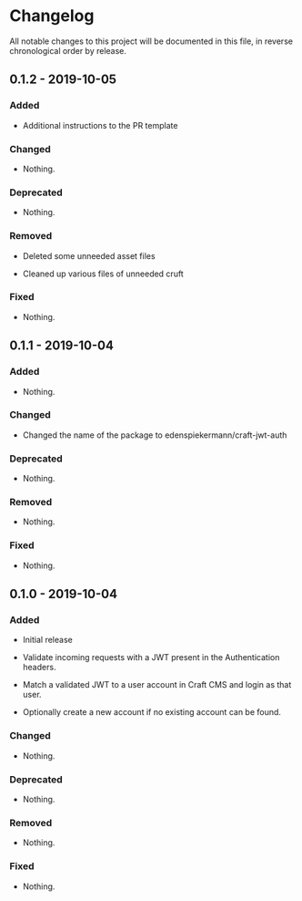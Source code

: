 # Changelog

All notable changes to this project will be documented in this file, in reverse chronological order by release.

## 0.1.2 - 2019-10-05

### Added

- Additional instructions to the PR template

### Changed

- Nothing.

### Deprecated

- Nothing.

### Removed

- Deleted some unneeded asset files

- Cleaned up various files of unneeded cruft

### Fixed

- Nothing.

## 0.1.1 - 2019-10-04

### Added

- Nothing.

### Changed

- Changed the name of the package to edenspiekermann/craft-jwt-auth

### Deprecated

- Nothing.

### Removed

- Nothing.

### Fixed

- Nothing.

## 0.1.0 - 2019-10-04

### Added

- Initial release

- Validate incoming requests with a JWT present in the Authentication headers.

- Match a validated JWT to a user account in Craft CMS and login as that user.

- Optionally create a new account if no existing account can be found.

### Changed

- Nothing.

### Deprecated

- Nothing.

### Removed

- Nothing.

### Fixed

- Nothing.
